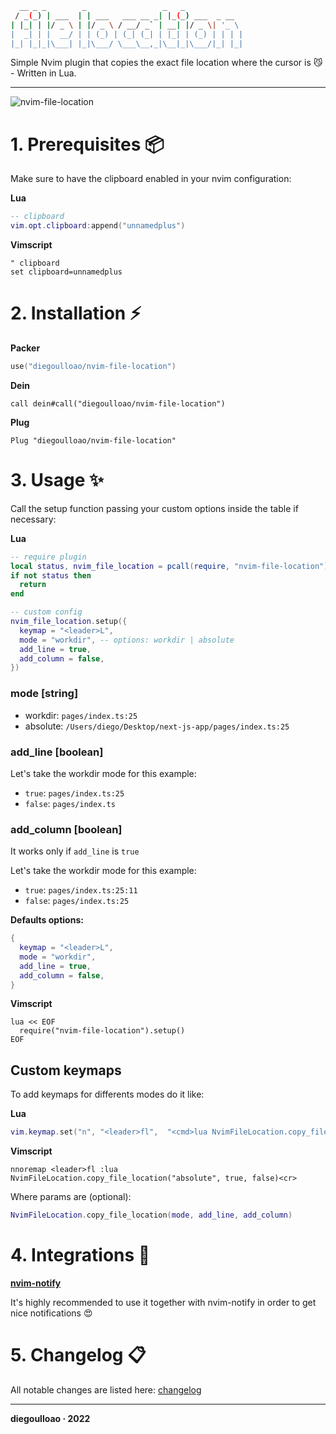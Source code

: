 ```bash
  __ _ _        _                 _   _
 / _(_) | ___  | | ___   ___ __ _| |_(_) ___  _ __
| |_| | |/ _ \ | |/ _ \ / __/ _` | __| |/ _ \| '_ \
|  _| | |  __/ | | (_) | (_| (_| | |_| | (_) | | | |
|_| |_|_|\___| |_|\___/ \___\__,_|\__|_|\___/|_| |_|

```

Simple Nvim plugin that copies the exact file location where the cursor is 😼 - Written in Lua.

---

![nvim-file-location](https://user-images.githubusercontent.com/45423661/200167439-cbdc2a41-8e45-466b-b74c-83a8b474a24b.gif)

# 1. Prerequisites 📦

Make sure to have the clipboard enabled in your nvim configuration:

**Lua**

```lua
-- clipboard
vim.opt.clipboard:append("unnamedplus")
```

**Vimscript**

```vim
" clipboard
set clipboard=unnamedplus
```

# 2. Installation ⚡️

**Packer**

```lua
use("diegoulloao/nvim-file-location")
```

**Dein**

```vim
call dein#call("diegoulloao/nvim-file-location")
```

**Plug**

```vim
Plug "diegoulloao/nvim-file-location"
```

# 3. Usage ✨

Call the setup function passing your custom options inside the table if necessary:

**Lua**

```lua
-- require plugin
local status, nvim_file_location = pcall(require, "nvim-file-location")
if not status then
  return
end

-- custom config
nvim_file_location.setup({
  keymap = "<leader>L",
  mode = "workdir", -- options: workdir | absolute
  add_line = true,
  add_column = false,
})
```

### mode [string]

- workdir: `pages/index.ts:25`
- absolute: `/Users/diego/Desktop/next-js-app/pages/index.ts:25`

### add_line [boolean]

Let's take the workdir mode for this example:

- `true`: `pages/index.ts:25`
- `false`: `pages/index.ts`

### add_column [boolean]

It works only if `add_line` is `true`

Let's take the workdir mode for this example:

- `true`: `pages/index.ts:25:11`
- `false`: `pages/index.ts:25`

**Defaults options:**

```lua
{
  keymap = "<leader>L",
  mode = "workdir",
  add_line = true,
  add_column = false,
}
```

**Vimscript**

```vim
lua << EOF
  require("nvim-file-location").setup()
EOF
```

## Custom keymaps

To add keymaps for differents modes do it like:

**Lua**

```lua
vim.keymap.set("n", "<leader>fl",  "<cmd>lua NvimFileLocation.copy_file_location('absolute', true, false)<cr>")
```

**Vimscript**

```vim
nnoremap <leader>fl :lua NvimFileLocation.copy_file_location("absolute", true, false)<cr>
```

Where params are (optional):

```lua
NvimFileLocation.copy_file_location(mode, add_line, add_column)
```

# 4. Integrations 💎

**[nvim-notify](https://github.com/rcarriga/nvim-notify)**

It's highly recommended to use it together with nvim-notify in order to get nice notifications 😍

# 5. Changelog 📋

All notable changes are listed here: [changelog](https://github.com/diegoulloao/nvim-file-location/blob/dev/CHANGELOG.md)

---

**diegoulloao · 2022**
